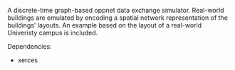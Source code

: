 A discrete-time graph-based oppnet data exchange simulator. Real-world buildings are emulated by encoding a spatial network representation of the buildings' layouts. An example based on the layout of a real-world Univeristy campus is included.

Dependencies:

* xerces
